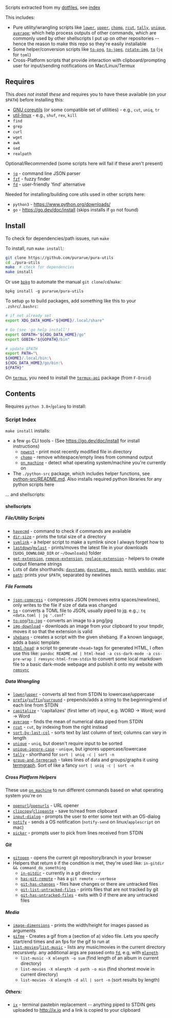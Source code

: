 Scripts extracted from my [dotfiles](https://github.com/purarue/dotfiles), see [index](#script-index)

This includes:

- Pure utility/wrangling scripts like [`lower`](./shellscripts/lower), [`upper`](./shellscripts/upper), [`chomp`](./shellscripts/chomp), [`rcut`](./shellscripts/rcut), [`tally`](./shellscripts/tally), [`unique`](./shellscripts/unique), [`average`](./shellscripts/average); which help process outputs of other commands, which are commonly used by other shellscripts I put up on other repositories -- hence the reason to make this repo so they're easily installable
- Some helper/conversion scripts like [`to-png`](./shellscripts/to-png), [`to-jpeg`](./shellscripts/to-jpeg), [`rotate-img`](./shellscripts/rotate-img), [`tq`](./shellscripts/tq) (`jq` for `toml`)
- Cross-Platform scripts that provide interaction with clipboard/prompting user for input/sending notifications on Mac/Linux/Termux

## Requires

This _does not install these_ and requires you to have these available (on your `$PATH`) before installing this:

- [GNU coreutils](https://www.gnu.org/software/coreutils/) (or some compatible set of utilities) - e.g., `cut`, `uniq`, `tr`
- [util-linux](https://en.wikipedia.org/wiki/Util-linux) - e.g., `shuf`, `rev`, `kill`
- `find`
- `grep`
- `curl`
- `wget`
- `awk`
- `sed`
- `realpath`

Optional/Recommended (some scripts here will fail if these aren't present)

- [`jq`](https://stedolan.github.io/jq/) - command line JSON parser
- [`fzf`](https://github.com/junegunn/fzf#installation) - fuzzy finder
- [`fd`](https://github.com/sharkdp/fd#installation) - user-friendly 'find' alternative

Needed for installing/building core utils used in other scripts here:

- `python3` - <https://www.python.org/downloads/>
- `go` - <https://go.dev/doc/install> (skips installs if `go` not found)

## Install

To check for dependencies/path issues, run `make`

To install, run `make install`:

```bash
git clone https://github.com/purarue/pura-utils
cd ./pura-utils
make  # check for dependencies
make install
```

Or use [`bpkg`](https://github.com/bpkg/bpkg) to automate the manual `git clone`/`cd`/`make`:

```
bpkg install -g purarue/pura-utils
```

To setup `go` to build packages, add something like this to your `.zshrc`/`.bashrc`:

```bash
# if not already set
export XDG_DATA_HOME="${HOME}/.local/share"

# Go (see 'go help install')
export GOPATH="${XDG_DATA_HOME}/go"
export GOBIN="${GOPATH}/bin"

# update $PATH
export PATH="\
${HOME}/.local/bin:\
${XDG_DATA_HOME}/go/bin:\
${PATH}"
```

On [`termux`](https://termux.dev/en/), you need to install the [`termux-api`](https://github.com/termux/termux-api) package (from `F-Droid`)

## Contents

Requires `python 3.8+`/`golang` to install:

### Script Index

`make install` installs:

- a few `go` CLI tools - (See <https://go.dev/doc/install> for install instructions)
  - [`newest`](https://github.com/purarue/newest) - print most recently modified file in directory
  - [`chomp`](https://github.com/purarue/chomp) - remove whitespace/empty lines from command output
  - [`on_machine`](https://github.com/purarue/on_machine) - detect what operating system/machine you're currently on
- The `./python-src` package, which includes helper functions, see [python-src/README.md](./python-src/README.md). Also installs required python libraries for any python scripts here

... and shellscripts:

#### shellscripts

##### File/Utility Scripts

- [`havecmd`](./shellscripts/havecmd) - command to check if commands are available
- [`dir-size`](./shellscripts/dir-size) - prints the total size of a directory
- [`symlink`](./shellscripts/symlink) - a helper script to make a symlink since I always forget how to
- [`lastdown`](./shellscripts/lastdown)/[`mvlast`](./shellscripts/mvlast) - prints/moves the latest file in your downloads (`$XDG_DOWNLOAD_DIR` or `~/Downloads`) folder
- [`get-extension`](./shellscripts/get-extension), [`remove-extension`](./shellscripts/remove-extension), [`replace-extension`](./shellscripts/replace-extension) - helpers to create output filename strings
- Lots of date shorthands: [`daystamp`](./shellscripts/daystamp), [`daystamp_`](./shellscripts/daystamp_), [`epoch`](./shellscripts/epoch), [`month`](./shellscripts/month), [`weekday`](./shellscripts/weekday), [`year`](./shellscripts/year)
- [`path`](./shellscripts/path): prints your `$PATH`, separated by newlines

##### File Formats

- [`json-compress`](./shellscripts/json-compress) - compresses JSON (removes extra spaces/newlines), only writes to the file if size of data was changed
- [`tq`](./shellscripts/tq) - converts a TOML file to JSON, usually piped to [jq](https://github.com/stedolan/jq). e.g.,: `tq <data.toml | jq '.conf'`
- [`to-png`](./shellscripts/to-png)/[`to-jpg`](./shellscripts/to-jpg) - converts an image to a png/jpg
- [`img-download`](./shellscripts/img-download) - downloads an image from your clipboard to your tmpdir, moves it so that the extension is valid
- [`shebang`](./shellscripts/shebang) - creates a script with the given shebang. If a known language, adds a basic template
- [`html-head`](./shellscripts/html-head): a script to generate `<head>` tags for generated HTML, I often use this like: `pandoc README.md | html-head -a css-dark-mode -a css-pre-wrap | remsync-html-from-stdin` to convert some local markdown file to a basic dark-mode webpage and publish it onto my website with [`remsync`](https://github.com/purarue/vps/blob/master/remsync)

##### Data Wrangling

- [`lower`](./shellscripts/lower)/[`upper`](./shellscripts/upper) - converts all text from STDIN to lowercase/uppercase
- [`prefix`](./shellscripts/prefix)/[`suffix`](./shellscripts/suffix)/[`surround`](./shellscripts/surround) - prepends/adds a string to the beginning/end of each line from STDIN
- [`capitalize`](./shellscripts/capitalize) - 'capitalizes' (first letter of) input, e.g. WORD -> Word; word -> Word
- [`average`](./shellscripts/average) - finds the mean of numerical data piped from STDIN
- [`rcut`](./shellscripts/rcut) - `cut`, by indexing from the right instead
- [`sort-by-last-col`](./shellscripts/sort-by-last-col) - sorts text by last column of text; columns can vary in length
- [`unique`](./shellscripts/unique) - `uniq`, but doesn't require input to be sorted
- [`unique-ignore-case`](./shellscripts/unique-ignore-case) - `unique`, but ignores uppercase/lowercase
- [`tally`](./shellscripts/tally) - shorthand for `sort | uniq -c | sort -n`
- [`group-and-termgraph`](./shellscripts/group-and-termgraph) - takes lines of data and groups/graphs it using [termgraph](https://github.com/mkaz/termgraph). Sort of like a fancy `sort | uniq -c | sort -n`

##### Cross Platform Helpers

These use [`on_machine`](https://github.com/purarue/on_machine) to run different commands based on what operating system you're on

- [`openurl`](./shellscripts/openurl)/[`openurls`](./shellscripts/openurls) - URL opener
- [`clipcopy`](./shellscripts/clipcopy)/[`clippaste`](./shellscripts/clippaste) - save to/read from clipboard
- [`input-dialog`](./shellscripts/input-dialog) - prompts the user to enter some text with an OS-dialog
- [`notify`](./shellscripts/notify) - sends a OS notification (`notify-send` on linux/`applescript` on mac)
- [`picker`](./shellscripts/picker) - prompts user to pick from lines received from STDIN

##### Git

- [`gitopen`](./shellscripts/gitopen) - opens the current git repository/branch in your browser
- Helpers that return `0` if the condition is met, they're used like: `in-gitdir && command_do_something`
  - [`in-gitdir`](./shellscripts/in-gitdir) - currently in a git directory
  - [`has-git-remote`](./shellscripts/has-git-remote) - has a `git remote --verbose`
  - [`git-has-changes`](./shellscripts/git-has-changes) - files have changes or there are untracked files
  - [`git-list-untracked-files`](./shellscripts/git-list-untracked-files) - prints files that are not tracked by git
  - [`git-has-untracked-files`](./shellscripts/git-has-untracked-files) - exits with 0 if there are any untracked files

##### Media

- [`image-dimensions`](./shellscripts/image-dimensions) - prints the width/height for images passed as arguments
- [`gifme`](./shellscripts/gifme) - Creates a gif from a (section of a) video file. Lets you specify start/end times and an fps for the gif to run at
- [`list-movies`](./shellscripts/list-movies)/[`list-music`](./shellscripts/list-music) - lists any music/movies in the current directory recursively. any additional args are passed onto [`fd`](https://github.com/sharkdp/fd), e.g, with [`mlength`](https://github.com/purarue/mlength)
  - `list-music -X mlength -o sum` (find length of an album in current directory)
  - `list-movies -X mlength -d path -o min` (find shortest movie in current directory)
  - `list-movies -X mlength -d all | sort -n` (sort results by length)

##### Others:

- [`ix`](./shellscripts/ix) - terminal pastebin replacement -- anything piped to STDIN gets uploaded to <http://ix.io> and a link is copied to your clipboard

